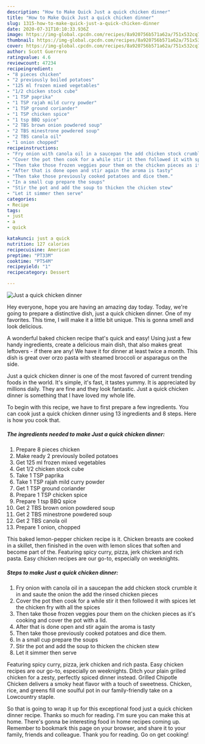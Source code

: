 ```yaml
---
description: "How to Make Quick Just a quick chicken dinner"
title: "How to Make Quick Just a quick chicken dinner"
slug: 1315-how-to-make-quick-just-a-quick-chicken-dinner
date: 2020-07-31T10:10:33.936Z
image: https://img-global.cpcdn.com/recipes/8a920756b571a62a/751x532cq70/just-a-quick-chicken-dinner-recipe-main-photo.jpg
thumbnail: https://img-global.cpcdn.com/recipes/8a920756b571a62a/751x532cq70/just-a-quick-chicken-dinner-recipe-main-photo.jpg
cover: https://img-global.cpcdn.com/recipes/8a920756b571a62a/751x532cq70/just-a-quick-chicken-dinner-recipe-main-photo.jpg
author: Scott Guerrero
ratingvalue: 4.6
reviewcount: 47234
recipeingredient:
- "8 pieces chicken"
- "2 previously boiled potatoes"
- "125 ml frozen mixed vegetables"
- "1/2 chicken stock cube"
- "1 TSP paprika"
- "1 TSP rajah mild curry powder"
- "1 TSP ground coriander"
- "1 TSP chicken spice"
- "1 tsp BBQ spice"
- "2 TBS brown onion powdered soup"
- "2 TBS minestrone powdered soup"
- "2 TBS canola oil"
- "1 onion chopped"
recipeinstructions:
- "Fry onion with canola oil in a saucepan the add chicken stock crumble it in and saute the onion the add the rinsed chicken pieces"
- "Cover the pot then cook for a while stir it then followed it with spices let the chicken fry with all the spices"
- "Then take those frozen veggies pour them on the chicken pieces as it&#39;s cooking and cover the pot with a lid."
- "After that is done open and stir again the aroma is tasty"
- "Then take those previously cooked potatoes and dice them."
- "In a small cup prepare the soups"
- "Stir the pot and add the soup to thicken the chicken stew"
- "Let it simmer then serve"
categories:
- Recipe
tags:
- just
- a
- quick

katakunci: just a quick 
nutrition: 127 calories
recipecuisine: American
preptime: "PT33M"
cooktime: "PT54M"
recipeyield: "1"
recipecategory: Dessert

---
```



![Just a quick chicken dinner](https://img-global.cpcdn.com/recipes/8a920756b571a62a/751x532cq70/just-a-quick-chicken-dinner-recipe-main-photo.jpg)

Hey everyone, hope you are having an amazing day today. Today, we're going to prepare a distinctive dish, just a quick chicken dinner. One of my favorites. This time, I will make it a little bit unique. This is gonna smell and look delicious.

A wonderful baked chicken recipe that&#39;s quick and easy! Using just a few handy ingredients, create a delicious main dish, that also makes great leftovers - if there are any! We have it for dinner at least twice a month. This dish is great over orzo pasta with steamed broccoli or asparagus on the side.

Just a quick chicken dinner is one of the most favored of current trending foods in the world. It's simple, it's fast, it tastes yummy. It is appreciated by millions daily. They are fine and they look fantastic. Just a quick chicken dinner is something that I have loved my whole life.


To begin with this recipe, we have to first prepare a few ingredients. You can cook just a quick chicken dinner using 13 ingredients and 8 steps. Here is how you cook that.

<!--inarticleads1-->

##### The ingredients needed to make Just a quick chicken dinner:

1. Prepare 8 pieces chicken
1. Make ready 2 previously boiled potatoes
1. Get 125 ml frozen mixed vegetables
1. Get 1/2 chicken stock cube
1. Take 1 TSP paprika
1. Take 1 TSP rajah mild curry powder
1. Get 1 TSP ground coriander
1. Prepare 1 TSP chicken spice
1. Prepare 1 tsp BBQ spice
1. Get 2 TBS brown onion powdered soup
1. Get 2 TBS minestrone powdered soup
1. Get 2 TBS canola oil
1. Prepare 1 onion, chopped


This baked lemon-pepper chicken recipe is it. Chicken breasts are cooked in a skillet, then finished in the oven with lemon slices that soften and become part of the. Featuring spicy curry, pizza, jerk chicken and rich pasta. Easy chicken recipes are our go-to, especially on weeknights. 

<!--inarticleads2-->

##### Steps to make Just a quick chicken dinner:

1. Fry onion with canola oil in a saucepan the add chicken stock crumble it in and saute the onion the add the rinsed chicken pieces
1. Cover the pot then cook for a while stir it then followed it with spices let the chicken fry with all the spices
1. Then take those frozen veggies pour them on the chicken pieces as it&#39;s cooking and cover the pot with a lid.
1. After that is done open and stir again the aroma is tasty
1. Then take those previously cooked potatoes and dice them.
1. In a small cup prepare the soups
1. Stir the pot and add the soup to thicken the chicken stew
1. Let it simmer then serve


Featuring spicy curry, pizza, jerk chicken and rich pasta. Easy chicken recipes are our go-to, especially on weeknights. Ditch your plain grilled chicken for a zesty, perfectly spiced dinner instead. Grilled Chipotle Chicken delivers a smoky heat flavor with a touch of sweetness. Chicken, rice, and greens fill one soulful pot in our family-friendly take on a Lowcountry staple. 

So that is going to wrap it up for this exceptional food just a quick chicken dinner recipe. Thanks so much for reading. I'm sure you can make this at home. There's gonna be interesting food in home recipes coming up. Remember to bookmark this page on your browser, and share it to your family, friends and colleague. Thank you for reading. Go on get cooking!
